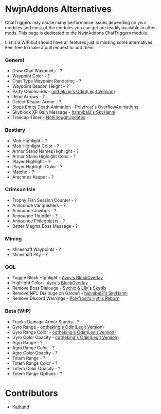 # NwjnAddons Alternatives

ChatTriggers may cause many performance issues depending on your modules and most of the modules you can get are readily available in other mods. This page is dedicated to the NwjnAddons ChatTriggers module.

List is a WIP but should have all features just is missing some alternatives. Feel free to make a pull request to add them.

### General

* Draw Chat Waypoints - ?
* Waypoint Color - ?
* Chat Type Waypoint Rendering - ?
* Waypoint Beacon Height - ?
* Party Commands - [odtheking's Odin(Legit Version)](https://github.com/odtheking/Odin/releases/latest)
* Rend Arrows - ?
* Detect Reaper Armor - ?
* Stops Entity Death Animation - [Polyfrost's OverflowAnimations](https://modrinth.com/mod/animations)
* Skyblock XP Gain Message - [hannibal2's SkyHanni](https://modrinth.com/mod/skyhanni)
* Treecap Timer - [NotEnoughUpdates](https://modrinth.com/mod/notenoughupdates)

### Bestiary

* Mob Highlight - ?
* Mob Highlight Color - ?
* Armor Stand Names Highlight - ?
* Armor Stand Highlight Color - ?
* Player Highlight - ?
* Player Highlight Color - ?
* Matcho - ?
* Arachnes Keeper - ?

### Crimson Isle

* Trophy Fish Session Counter - ?
* Announce Vanquishers - ?
* Announce Jawbus - ?
* Announce Thunder - ?
* Announce Plhlegblasts - ?
* Better Magma Boss Message - ?

### Mining

* Mineshaft Waypoints - ?
* Mineshaft Pity - ?

### QOL

* Toggle Block Highlight - [Aycy's BlockOverlay](https://github.com/SkyblockClient/SkyblockClient-REPO/raw/refs/heads/main/files/mods/Block_Overlay_4.0.3.jar)
* Highlight Color - [Aycy's BlockOverlay](https://github.com/SkyblockClient/SkyblockClient-REPO/raw/refs/heads/main/files/mods/Block_Overlay_4.0.3.jar)
* Remove Boss Dialouge - [Sychic & Lily's Skytils](https://github.com/Skytils/SkytilsMod/releases/latest)
* Remove NPC Dialouge on Garden - [hannibal2's SkyHanni](https://modrinth.com/mod/skyhanni)
* Remove Discord Warnings - [Polyfrost's Hytils Reborn](https://modrinth.com/mod/hytils)

### Beta (WIP)

* Tracks Damage Armor Stands - ?
* Gyro Range - [odtheking's Odin(Legit Version)](https://github.com/odtheking/Odin/releases/latest)
* Gyro Range Color - [odtheking's Odin(Legit Version)](https://github.com/odtheking/Odin/releases/latest)
* Gyro Color Opacity - [odtheking's Odin(Legit Version)](https://github.com/odtheking/Odin/releases/latest)
* Agro Range - ?
* Agro Range Color - ?
* Agro Color Opacity - ?
* Totem Range - ?
* Totem Range Color - ?
* Totem Color Opacity - ?
* Totem Range Options - ?

# Contributors

* [Kathund](https://github.com/Kathund)
